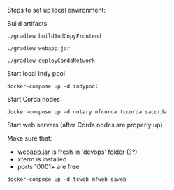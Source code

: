 Steps to set up local environment:


Build artifacts

`./gradlew buildAndCopyFrontend`

`./gradlew webapp:jar`

`./gradlew deployCordaNetwork`


Start local Indy pool

`docker-compose up -d indypool`

Start Corda nodes

`docker-compose up -d notary mfcorda tccorda sacorda`

Start web servers (after Corda nodes are properly up)

Make sure that:
- webapp.jar is fresh in 'devops' folder (??)
- xterm is installed
- ports 10001+ are free

`docker-compose up -d tcweb mfweb saweb`
